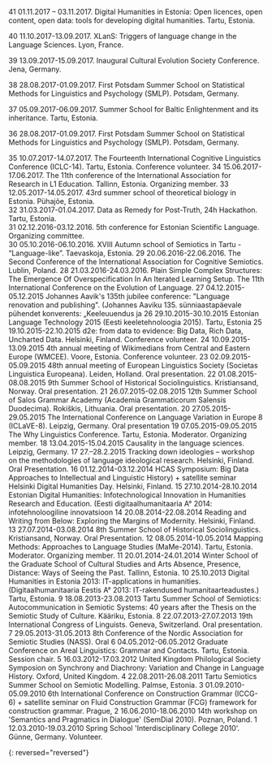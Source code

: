 
41	01.11.2017 – 03.11.2017. Digital Humanities in Estonia: Open licences, open content, open data: tools 	for developing digital humanities. Tartu, Estonia. 

40	11.10.2017-13.09.2017. XLanS: Triggers of language change in the Language Sciences. Lyon, France.	

39	13.09.2017-15.09.2017. Inaugural Cultural Evolution Society Conference. Jena, Germany. 	

38	28.08.2017-01.09.2017. First Potsdam Summer School on Statistical Methods for Linguistics and 	Psychology (SMLP). Potsdam, Germany.

37	05.09.2017-06.09.2017. Summer School for Baltic Enlightenment and its inheritance. Tartu, Estonia.	

36	28.08.2017-01.09.2017. First Potsdam Summer School on Statistical Methods for Linguistics and 	Psychology (SMLP). Potsdam, Germany.

35	10.07.2017-14.07.2017. The Fourteenth International Cognitive Linguistics Conference (ICLC-14). 	Tartu, Estonia. Conference volunteer.
34	15.06.2017-17.06.2017. The 11th conference of the International Association for Research in L1 	Education. Tallinn, Estonia. Organizing member.
33	12.05.2017-14.05.2017. 43rd summer school of theoretical biology in Estonia. Pühajõe, Estonia.	
32	31.03.2017-01.04.2017. Data as Remedy for Post-Truth, 24h Hackathon. Tartu, Estonia.	
31	02.12.2016-03.12.2016. 5th conference for Estonian Scientific Language. Organizing committee.	
30	05.10.2016-06.10.2016. XVIII Autumn school of Semiotics in Tartu - “Language-like”. Taevaskoja, 	Estonia.
29	20.06.2016-22.06.2016. The Second Conference of the International Association for Cognitive 	Semiotics. Lublin, Poland.
28	21.03.2016-24.03.2016. Plain Simple Complex Structures: The Emergence Of Overspecification In An 	Iterated Learning Setup. The 11th International Conference on the Evolution of Language. 
27	04.12.2015-05.12.2015 Johannes Aavik's 135th jubilee conference: "Language renovation and 	publishing". (Johannes Aaviku 135. sünniaastapäevale pühendet konverents: „Keeleuuendus ja 
26	29.10.2015-30.10.2015 Estonian Language Technology 2015 (Eesti keeletehnoloogia 2015). Tartu, 	Estonia
25	19.10.2015-22.10.2015 d2e: from data to evidence: Big Data, Rich Data, Uncharted Data. Helsinki, 	Finland. Conference volunteer.
24	10.09.2015-13.09.2015 4th annual meeting of Wikimedians from Central and Eastern Europe  	 (WMCEE). Voore, Estonia. Conference volunteer.
23	02.09.2015-05.09.2015 48th annual meeting of European Linguistics Society (Societas Linguistica 	Europeana). Leiden, Holland. Oral presentation.
22	01.08.2015-08.08.2015 9th Summer School of Historical Sociolinguistics. Kristiansand, Norway. Oral 	presentation.
21	26.07.2015-02.08.2015 12th Summer School of Salos  Grammar Academy (Academia 	Grammaticorum Salensis Duodecima). Rokiškis, Lithuania. Oral presentation.
20	27.05.2015-29.05.2015 The International Conference on Language Variation in Europe 8 (ICLaVE-8). 	Leipzig, Germany.  Oral presentation
19	07.05.2015-09.05.2015 The Why Linguistics Conference. Tartu, Estonia. Moderator. Organizing 	member.
18	13.04.2015-15.04.2015 Causality in the language sciences. Leipzig, Germany.	
17	27.–28.2.2015 Tracking down ideologies – workshop on the methodologies of language ideological 	research. Helsinki, Finland. Oral Presentation.
16	 01.12.2014-03.12.2014 HCAS Symposium: Big Data Approaches to Intellectual and Linguistic 	History) + satellite seminar Helsinki Digital Humanities Day. Helsinki, Finland.
15	27.10.2014-28.10.2014 Estonian Digital Humanities: Infotechnological Innovation in Humanities 	Research and Education. (Eesti digitaalhumanitaaria A° 2014: infotehnoloogiline innovatsioon 
14	20.08.2014-22.08.2014 Reading and Writing from Below: Exploring the Margins of Modernity. 	Helsinki, Finland.
13	27.07.2014-03.08.2014 8th Summer School of Historical Sociolinguistics. Kristiansand, Norway. Oral 	Presentation.
12	08.05.2014-10.05.2014 Mapping Methods: Approaches to Language Studies (MaMe-2014). Tartu, 	Estonia. Moderator. Organizing member.
11	20.01.2014-24.01.2014 Winter School of the Graduate School of Cultural Studies and Arts Absence, 	Presence, Distance: Ways of Seeing the Past. Tallinn, Estonia.
10	25.10.2013 Digital Humanities in Estonia 2013: IT-applications in humanities. (Digitaalhumanitaaria 	Eestis A° 2013: IT-rakendused humanitaarteadustes.) Tartu, Estonia.
9	18.08.2013-23.08.2013 Tartu Summer School of Semiotics: Autocommunication in Semiotic Systems: 	40 years after the Thesis on the Semiotic Study of Culture. Kääriku, Estonia.
8	22.07.2013-27.07.2013 19th International Congress of Linguists. Geneva, Switzerland. Oral 	presentation.
7	29.05.2013-31.05.2013 8th Conference of the Nordic Association for Semiotic Studies (NASS). 	Oral 
6	04.05.2012-06.05.2012 Graduate Conference on Areal Linguistics: Grammar and Contacts. Tartu, 	Estonia. Session chair.
5	16.03.2012-17.03.2012 United Kingdom Philological Society Symposion on Synchrony and 	Diachrony: Variation and Change in Language History. Oxford, United Kingdom.
4	22.08.2011-26.08.2011 Tartu Semiotics Summer School on Semiotic Modelling. Palmse, Estonia.	
3	01.09.2010-05.09.2010 6th International Conference on Construction Grammar (ICCG-6) + satellite 	seminar on Fluid Construction Grammar (FCG) framework for construction grammar. Prague, 
2	16.06.2010-18.06.2010 14th workshop on 'Semantics and Pragmatics in Dialogue' (SemDial 2010). 	Poznan, Poland.
1	12.03.2010-19.03.2010 Spring School 'Interdisciplinary College 2010'. Günne, Germany. Volunteer.	

{: reversed="reversed"}


